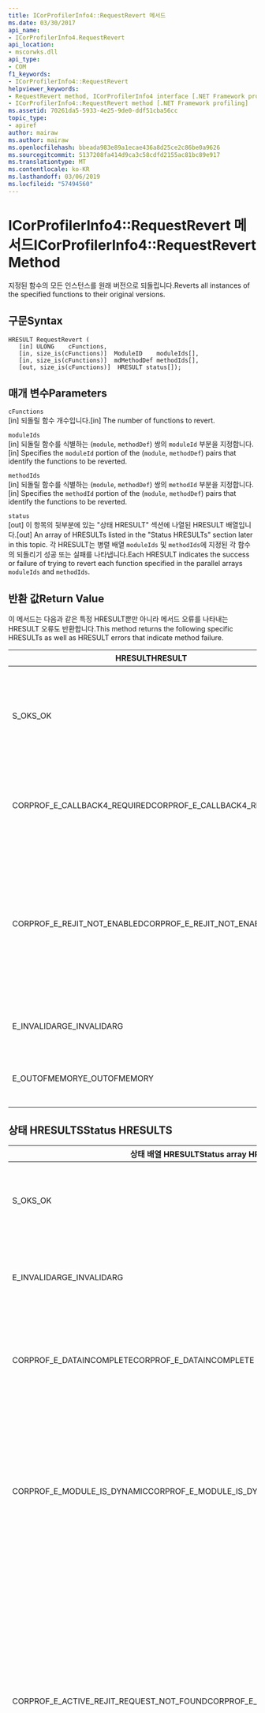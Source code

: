 ```yaml
---
title: ICorProfilerInfo4::RequestRevert 메서드
ms.date: 03/30/2017
api_name:
- ICorProfilerInfo4.RequestRevert
api_location:
- mscorwks.dll
api_type:
- COM
f1_keywords:
- ICorProfilerInfo4::RequestRevert
helpviewer_keywords:
- RequestRevert method, ICorProfilerInfo4 interface [.NET Framework profiling]
- ICorProfilerInfo4::RequestRevert method [.NET Framework profiling]
ms.assetid: 70261da5-5933-4e25-9de0-ddf51cba56cc
topic_type:
- apiref
author: mairaw
ms.author: mairaw
ms.openlocfilehash: bbeada983e89a1ecae436a8d25ce2c86be0a9626
ms.sourcegitcommit: 5137208fa414d9ca3c58cdfd2155ac81bc89e917
ms.translationtype: MT
ms.contentlocale: ko-KR
ms.lasthandoff: 03/06/2019
ms.locfileid: "57494560"
---
```

# <a name="icorprofilerinfo4requestrevert-method"></a><span data-ttu-id="4642b-102">ICorProfilerInfo4::RequestRevert 메서드</span><span class="sxs-lookup"><span data-stu-id="4642b-102">ICorProfilerInfo4::RequestRevert Method</span></span>
<span data-ttu-id="4642b-103">지정된 함수의 모든 인스턴스를 원래 버전으로 되돌립니다.</span><span class="sxs-lookup"><span data-stu-id="4642b-103">Reverts all instances of the specified functions to their original versions.</span></span>  
  
## <a name="syntax"></a><span data-ttu-id="4642b-104">구문</span><span class="sxs-lookup"><span data-stu-id="4642b-104">Syntax</span></span>  
  
```  
HRESULT RequestRevert (  
   [in] ULONG    cFunctions,  
   [in, size_is(cFunctions)]  ModuleID    moduleIds[],  
   [in, size_is(cFunctions)]  mdMethodDef methodIds[],  
   [out, size_is(cFunctions)]  HRESULT status[]);  
```  
  
## <a name="parameters"></a><span data-ttu-id="4642b-105">매개 변수</span><span class="sxs-lookup"><span data-stu-id="4642b-105">Parameters</span></span>  
 `cFunctions`  
 <span data-ttu-id="4642b-106">[in] 되돌릴 함수 개수입니다.</span><span class="sxs-lookup"><span data-stu-id="4642b-106">[in] The number of functions to revert.</span></span>  
  
 `moduleIds`  
 <span data-ttu-id="4642b-107">[in] 되돌릴 함수를 식별하는 (`module`, `methodDef`) 쌍의 `moduleId` 부분을 지정합니다.</span><span class="sxs-lookup"><span data-stu-id="4642b-107">[in] Specifies the `moduleId` portion of the (`module`, `methodDef`) pairs that identify the functions to be reverted.</span></span>  
  
 `methodIds`  
 <span data-ttu-id="4642b-108">[in] 되돌릴 함수를 식별하는 (`module`, `methodDef`) 쌍의 `methodId` 부분을 지정합니다.</span><span class="sxs-lookup"><span data-stu-id="4642b-108">[in] Specifies the `methodId` portion of the (`module`, `methodDef`) pairs that identify the functions to be reverted.</span></span>  
  
 `status`  
 <span data-ttu-id="4642b-109">[out] 이 항목의 뒷부분에 있는 "상태 HRESULT" 섹션에 나열된 HRESULT 배열입니다.</span><span class="sxs-lookup"><span data-stu-id="4642b-109">[out] An array of HRESULTs listed in the "Status HRESULTs" section later in this topic.</span></span> <span data-ttu-id="4642b-110">각 HRESULT는 병렬 배열 `moduleIds` 및 `methodIds`에 지정된 각 함수의 되돌리기 성공 또는 실패를 나타냅니다.</span><span class="sxs-lookup"><span data-stu-id="4642b-110">Each HRESULT indicates the success or failure of trying to revert each function specified in the parallel arrays `moduleIds` and `methodIds`.</span></span>  
  
## <a name="return-value"></a><span data-ttu-id="4642b-111">반환 값</span><span class="sxs-lookup"><span data-stu-id="4642b-111">Return Value</span></span>  
 <span data-ttu-id="4642b-112">이 메서드는 다음과 같은 특정 HRESULT뿐만 아니라 메서드 오류를 나타내는 HRESULT 오류도 반환합니다.</span><span class="sxs-lookup"><span data-stu-id="4642b-112">This method returns the following specific HRESULTs as well as HRESULT errors that indicate method failure.</span></span>  
  
|<span data-ttu-id="4642b-113">HRESULT</span><span class="sxs-lookup"><span data-stu-id="4642b-113">HRESULT</span></span>|<span data-ttu-id="4642b-114">설명</span><span class="sxs-lookup"><span data-stu-id="4642b-114">Description</span></span>|  
|-------------|-----------------|  
|<span data-ttu-id="4642b-115">S_OK</span><span class="sxs-lookup"><span data-stu-id="4642b-115">S_OK</span></span>|<span data-ttu-id="4642b-116">모든 요청을 되돌리려고 했습니다. 그러나 반환된 상태 배열을 검사하여 성공적으로 되돌려진 함수를 확인해야 합니다.</span><span class="sxs-lookup"><span data-stu-id="4642b-116">An attempt was made to revert all requests; however, the returned status array must be checked to determine which functions were successfully reverted.</span></span>|  
|<span data-ttu-id="4642b-117">CORPROF_E_CALLBACK4_REQUIRED</span><span class="sxs-lookup"><span data-stu-id="4642b-117">CORPROF_E_CALLBACK4_REQUIRED</span></span>|<span data-ttu-id="4642b-118">프로파일러를 구현 해야 합니다 [ICorProfilerCallback4](../../../../docs/framework/unmanaged-api/profiling/icorprofilercallback4-interface.md) 지원 되는 데이 호출에 대 한 인터페이스입니다.</span><span class="sxs-lookup"><span data-stu-id="4642b-118">The profiler must implement the [ICorProfilerCallback4](../../../../docs/framework/unmanaged-api/profiling/icorprofilercallback4-interface.md) interface for this call to be supported.</span></span>|  
|<span data-ttu-id="4642b-119">CORPROF_E_REJIT_NOT_ENABLED</span><span class="sxs-lookup"><span data-stu-id="4642b-119">CORPROF_E_REJIT_NOT_ENABLED</span></span>|<span data-ttu-id="4642b-120">JIT 다시 컴파일이 사용하도록 설정되지 않았습니다.</span><span class="sxs-lookup"><span data-stu-id="4642b-120">JIT recompilation has not been enabled.</span></span> <span data-ttu-id="4642b-121">초기화 하는 동안 JIT 다시 컴파일을 사용 하 여 설정 해야 합니다는 [icorprofilerinfo:: Seteventmask](../../../../docs/framework/unmanaged-api/profiling/icorprofilerinfo-seteventmask-method.md) 설정 하는 메서드를 `COR_PRF_ENABLE_REJIT` 플래그입니다.</span><span class="sxs-lookup"><span data-stu-id="4642b-121">You must enable JIT recompilation during initialization by using the [ICorProfilerInfo::SetEventMask](../../../../docs/framework/unmanaged-api/profiling/icorprofilerinfo-seteventmask-method.md) method to set the `COR_PRF_ENABLE_REJIT` flag.</span></span>|  
|<span data-ttu-id="4642b-122">E_INVALIDARG</span><span class="sxs-lookup"><span data-stu-id="4642b-122">E_INVALIDARG</span></span>|<span data-ttu-id="4642b-123">`cFunctions`가 0이거나 `moduleIds` 또는 `methodIds`가 `NULL`입니다.</span><span class="sxs-lookup"><span data-stu-id="4642b-123">`cFunctions` is 0, or `moduleIds` or `methodIds` is `NULL`.</span></span>|  
|<span data-ttu-id="4642b-124">E_OUTOFMEMORY</span><span class="sxs-lookup"><span data-stu-id="4642b-124">E_OUTOFMEMORY</span></span>|<span data-ttu-id="4642b-125">메모리 부족 때문에 CLR에서 요청을 완료하지 못했습니다.</span><span class="sxs-lookup"><span data-stu-id="4642b-125">The CLR was unable to complete the request because it ran out of memory.</span></span>|  
  
## <a name="status-hresults"></a><span data-ttu-id="4642b-126">상태 HRESULTS</span><span class="sxs-lookup"><span data-stu-id="4642b-126">Status HRESULTS</span></span>  
  
|<span data-ttu-id="4642b-127">상태 배열 HRESULT</span><span class="sxs-lookup"><span data-stu-id="4642b-127">Status array HRESULT</span></span>|<span data-ttu-id="4642b-128">설명</span><span class="sxs-lookup"><span data-stu-id="4642b-128">Description</span></span>|  
|--------------------------|-----------------|  
|<span data-ttu-id="4642b-129">S_OK</span><span class="sxs-lookup"><span data-stu-id="4642b-129">S_OK</span></span>|<span data-ttu-id="4642b-130">해당 함수를 성공적으로 되돌렸습니다.</span><span class="sxs-lookup"><span data-stu-id="4642b-130">The corresponding function was successfully reverted.</span></span>|  
|<span data-ttu-id="4642b-131">E_INVALIDARG</span><span class="sxs-lookup"><span data-stu-id="4642b-131">E_INVALIDARG</span></span>|<span data-ttu-id="4642b-132">`moduleID` 또는 `methodDef` 매개 변수가 `NULL`인 경우</span><span class="sxs-lookup"><span data-stu-id="4642b-132">The `moduleID` or `methodDef` parameter is `NULL`.</span></span>|  
|<span data-ttu-id="4642b-133">CORPROF_E_DATAINCOMPLETE</span><span class="sxs-lookup"><span data-stu-id="4642b-133">CORPROF_E_DATAINCOMPLETE</span></span>|<span data-ttu-id="4642b-134">모듈은 아직 완전히 로드되지 않았거나 언로드되는 중입니다.</span><span class="sxs-lookup"><span data-stu-id="4642b-134">The module is not fully loaded yet, or it is in the process of being unloaded.</span></span>|  
|<span data-ttu-id="4642b-135">CORPROF_E_MODULE_IS_DYNAMIC</span><span class="sxs-lookup"><span data-stu-id="4642b-135">CORPROF_E_MODULE_IS_DYNAMIC</span></span>|<span data-ttu-id="4642b-136">지정한 모듈은 동적으로 생성되었습니다(예: `Reflection.Emit`에 의해).</span><span class="sxs-lookup"><span data-stu-id="4642b-136">The specified module was dynamically generated (for example by `Reflection.Emit`).</span></span> <span data-ttu-id="4642b-137">따라서 이 메서드가 모듈을 지원하지 않습니다.</span><span class="sxs-lookup"><span data-stu-id="4642b-137">Therefore, it is not supported by this method.</span></span>|  
|<span data-ttu-id="4642b-138">CORPROF_E_ACTIVE_REJIT_REQUEST_NOT_FOUND</span><span class="sxs-lookup"><span data-stu-id="4642b-138">CORPROF_E_ACTIVE_REJIT_REQUEST_NOT_FOUND</span></span>|<span data-ttu-id="4642b-139">해당하는 활성 다시 컴파일 요청이 없기 때문에 CLR이 지정한 함수를 되돌리지 못했습니다.</span><span class="sxs-lookup"><span data-stu-id="4642b-139">The CLR could not revert the specified function, because a corresponding active recompilation request was not found.</span></span> <span data-ttu-id="4642b-140">다시 컴파일이 요청되지 않았거나 함수가 이미 되돌려졌습니다.</span><span class="sxs-lookup"><span data-stu-id="4642b-140">Either the recompilation was never requested or the function was already reverted.</span></span>|  
|<span data-ttu-id="4642b-141">기타</span><span class="sxs-lookup"><span data-stu-id="4642b-141">Other</span></span>|<span data-ttu-id="4642b-142">운영 체제가 CLR의 제어 범위를 벗어난 오류를 반환했습니다.</span><span class="sxs-lookup"><span data-stu-id="4642b-142">The operating system returned a failure outside the control of the CLR.</span></span> <span data-ttu-id="4642b-143">예를 들어 메모리 페이지의 액세스 보호를 변경하려는 시스템 호출이 실패하면 운영 체제 오류가 표시됩니다.</span><span class="sxs-lookup"><span data-stu-id="4642b-143">For example, if a system call to change the access protection of a page of memory fails, the operating system error will be displayed.</span></span>|  
  
## <a name="remarks"></a><span data-ttu-id="4642b-144">설명</span><span class="sxs-lookup"><span data-stu-id="4642b-144">Remarks</span></span>  
 <span data-ttu-id="4642b-145">되돌려진 함수 인스턴스 중 하나를 다음에 호출하면 함수의 원래 버전이 실행됩니다.</span><span class="sxs-lookup"><span data-stu-id="4642b-145">The next time any of the revereted function instances are called, the original versions of the functions will be run.</span></span> <span data-ttu-id="4642b-146">함수가 이미 실행되고 있으면 실행 중인 버전의 실행을 완료합니다.</span><span class="sxs-lookup"><span data-stu-id="4642b-146">If a function is already running, it will finish executing the version that is running.</span></span>  
  
## <a name="requirements"></a><span data-ttu-id="4642b-147">요구 사항</span><span class="sxs-lookup"><span data-stu-id="4642b-147">Requirements</span></span>  
 <span data-ttu-id="4642b-148">**플랫폼:** [시스템 요구 사항](../../../../docs/framework/get-started/system-requirements.md)을 참조하십시오.</span><span class="sxs-lookup"><span data-stu-id="4642b-148">**Platforms:** See [System Requirements](../../../../docs/framework/get-started/system-requirements.md).</span></span>  
  
 <span data-ttu-id="4642b-149">**헤더:** CorProf.idl, CorProf.h</span><span class="sxs-lookup"><span data-stu-id="4642b-149">**Header:** CorProf.idl, CorProf.h</span></span>  
  
 <span data-ttu-id="4642b-150">**라이브러리:** CorGuids.lib</span><span class="sxs-lookup"><span data-stu-id="4642b-150">**Library:** CorGuids.lib</span></span>  
  
 <span data-ttu-id="4642b-151">**.NET Framework 버전:** [!INCLUDE[net_current_v45plus](../../../../includes/net-current-v45plus-md.md)]</span><span class="sxs-lookup"><span data-stu-id="4642b-151">**.NET Framework Versions:** [!INCLUDE[net_current_v45plus](../../../../includes/net-current-v45plus-md.md)]</span></span>  
  
## <a name="see-also"></a><span data-ttu-id="4642b-152">참고자료</span><span class="sxs-lookup"><span data-stu-id="4642b-152">See also</span></span>
- [<span data-ttu-id="4642b-153">ICorProfilerInfo4 인터페이스</span><span class="sxs-lookup"><span data-stu-id="4642b-153">ICorProfilerInfo4 Interface</span></span>](../../../../docs/framework/unmanaged-api/profiling/icorprofilerinfo4-interface.md)
- [<span data-ttu-id="4642b-154">프로파일링 인터페이스</span><span class="sxs-lookup"><span data-stu-id="4642b-154">Profiling Interfaces</span></span>](../../../../docs/framework/unmanaged-api/profiling/profiling-interfaces.md)
- [<span data-ttu-id="4642b-155">프로파일링</span><span class="sxs-lookup"><span data-stu-id="4642b-155">Profiling</span></span>](../../../../docs/framework/unmanaged-api/profiling/index.md)
